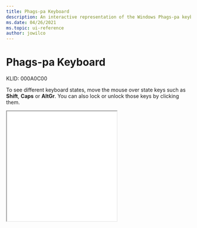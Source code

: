 ```yaml
---
title: Phags-pa Keyboard
description: An interactive representation of the Windows Phags-pa keyboard. To see different keyboard states, click or move the mouse over the state keys.
ms.date: 04/26/2021
ms.topic: ui-reference
author: jowilco
---
```


# Phags-pa Keyboard

KLID: 000A0C00

To see different keyboard states, move the mouse over state keys such as **Shift**, **Caps** or **AltGr**. You can also lock or unlock those keys by clicking them.

<iframe src="kbdphags.html" height="300"></iframe>
